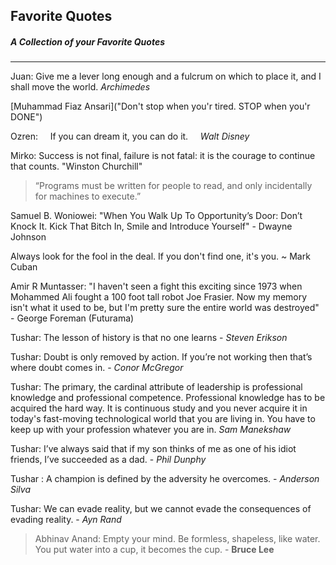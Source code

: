 ## Favorite Quotes

##### A Collection of your **Favorite Quotes**

---



Juan: Give me a lever long enough and a fulcrum on which to place it, and I shall move the world. *Archimedes*


[Muhammad Fiaz Ansari]("Don't stop when you'r tired. STOP when you'r DONE")


Ozren: &nbsp;&nbsp;&nbsp; If you can dream it, you can do it. &nbsp;&nbsp;&nbsp; *Walt Disney*


Mirko: Success is not final, failure is not fatal: it is the courage to continue that counts. "Winston Churchill"



> “Programs must be written for people to read, and only incidentally for machines to execute.”

Samuel B. Woniowei: "When You Walk Up To Opportunity’s Door: Don’t Knock It. Kick That Bitch In, Smile and Introduce Yourself" 
                      - Dwayne Johnson 
                   
Always look for the fool in the deal. If you don't find one, it's you. ~ Mark Cuban

Amir R Muntasser: "I haven't seen a fight this exciting since 1973 when Mohammed Ali fought a 100 foot tall robot Joe Frasier. Now my memory isn't what it used to be, but I'm pretty sure the entire world was destroyed" - George Foreman (Futurama)


Tushar: The lesson of history is that no one learns - *Steven Erikson*

Tushar: Doubt is only removed by action. If you’re not working then that’s where doubt comes in. - *Conor McGregor*


Tushar: The primary, the cardinal attribute of leadership is professional knowledge and professional competence. Professional knowledge has to be acquired the hard way. It is continuous study and you never acquire it in today's fast-moving technological world that you are living in. You have to keep up with your profession whatever you are in.  *Sam Manekshaw*

Tushar: I’ve always said that if my son thinks of me as one of his idiot friends, I’ve succeeded as a dad. - *Phil Dunphy*

Tushar : A champion is defined by the adversity he overcomes. - *Anderson Silva*

Tushar: We can evade reality, but we cannot evade the consequences of evading reality. - *Ayn Rand*

> Abhinav Anand: Empty your mind. Be formless, shapeless, like water. You put water into a cup, it becomes the cup. - **Bruce Lee**